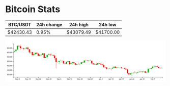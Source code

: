 # Bitcoin Stats

BTC/USDT|24h change|24h high|24h low|
|---|---|---|---|
|$42430.43|0.95%|$43079.49|$41700.00|

<img src="./chart.svg">
